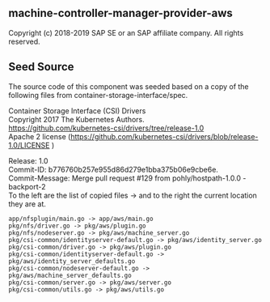 ## machine-controller-manager-provider-aws
Copyright (c) 2018-2019 SAP SE or an SAP affiliate company. All rights reserved.

## Seed Source

The source code of this component was seeded based on a copy of the following files from container-storage-interface/spec. 

Container Storage Interface (CSI) Drivers  
Copyright 2017 The Kubernetes Authors.  
https://github.com/kubernetes-csi/drivers/tree/release-1.0  
Apache 2 license (https://github.com/kubernetes-csi/drivers/blob/release-1.0/LICENSE )

Release: 1.0  
Commit-ID: b776760b257e955d86d279e1bba375b06e9cbe6e.  
Commit-Message:  Merge pull request #129 from pohly/hostpath-1.0.0 -backport-2  
To the left are the list of copied files -> and to the right the current location they are at.   

    app/nfsplugin/main.go -> app/aws/main.go
    pkg/nfs/driver.go -> pkg/aws/plugin.go
    pkg/nfs/nodeserver.go -> pkg/aws/machine_server.go
    pkg/csi-common/identityserver-default.go -> pkg/aws/identity_server.go
    pkg/csi-common/driver.go -> pkg/aws/plugin.go
    pkg/csi-common/identityserver-default.go -> pkg/aws/identity_server_defaults.go
    pkg/csi-common/nodeserver-default.go -> pkg/aws/machine_server_defaults.go
    pkg/csi-common/server.go -> pkg/aws/server.go
    pkg/csi-common/utils.go -> pkg/aws/utils.go


